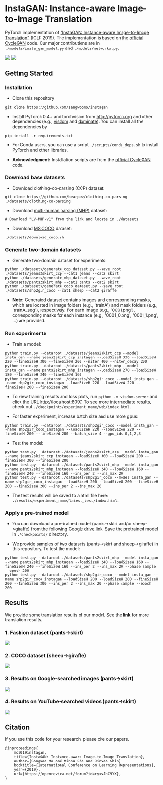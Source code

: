 # InstaGAN: Instance-aware Image-to-Image Translation

PyTorch implementation of ["InstaGAN: Instance-aware Image-to-Image Translation"](https://openreview.net/forum?id=ryxwJhC9YX) (ICLR 2019).
The implementation is based on the [official CycleGAN](https://github.com/junyanz/pytorch-CycleGAN-and-pix2pix) code.
Our major contributions are in `./models/insta_gan_model.py` and `./models/networks.py`.

<img src='imgs/intro.png'>

<img src='imgs/model.png'>


## Getting Started
### Installation

- Clone this repository
```
git clone https://github.com/sangwoomo/instagan
```

- Install PyTorch 0.4+ and torchvision from http://pytorch.org and other dependencies (e.g., [visdom](https://github.com/facebookresearch/visdom) and [dominate](https://github.com/Knio/dominate)).
You can install all the dependencies by
```
pip install -r requirements.txt
```

- For Conda users, you can use a script `./scripts/conda_deps.sh` to install PyTorch and other libraries.

- **Acknowledgment:** Installation scripts are from the [official CycleGAN](https://github.com/junyanz/pytorch-CycleGAN-and-pix2pix) code.


### Download base datasets

- Download [clothing-co-parsing (CCP)](https://github.com/bearpaw/clothing-co-parsing) dataset:
```
git clone https://github.com/bearpaw/clothing-co-parsing ./datasets/clothing-co-parsing
```

- Download [multi-human parsing (MHP)](https://lv-mhp.github.io/) dataset:
```
# Download "LV-MHP-v1" from the link and locate in ./datasets
```

- Download [MS COCO](http://cocodataset.org/) dataset:
```
./datasets/download_coco.sh
```

### Generate two-domain datasets

- Generate two-domain dataset for experiments:
```
python ./datasets/generate_ccp_dataset.py --save_root ./datasets/jeans2skirt_ccp --cat1 jeans --cat2 skirt
python ./datasets/generate_mhp_dataset.py --save_root ./datasets/pants2skirt_mhp --cat1 pants --cat2 skirt
python ./datasets/generate_coco_dataset.py --save_root ./datasets/shp2gir_coco --cat1 sheep --cat2 giraffe
```
- **Note:** Generated dataset contains images and corresponding masks, which are located in image folders (e.g., 'trainA') and mask folders (e.g., 'trainA_seg'), respectively.
For each image (e.g., '0001.png'), corresponding masks for each instance (e.g., '0001_0.png', '0001_1.png', ...) are provided.

### Run experiments

- Train a model:
```
python train.py --dataroot ./datasets/jeans2skirt_ccp --model insta_gan --name jeans2skirt_ccp_instagan --loadSizeH 330 --loadSizeW 220 --fineSizeH 300 --fineSizeW 200 --niter 400 --niter_decay 200
python train.py --dataroot ./datasets/pants2skirt_mhp --model insta_gan --name pants2skirt_mhp_instagan --loadSizeH 270 --loadSizeW 180 --fineSizeH 240 --fineSizeW 160
python train.py --dataroot ./datasets/shp2gir_coco --model insta_gan --name shp2gir_coco_instagan --loadSizeH 220 --loadSizeW 220 --fineSizeH 200 --fineSizeW 200
```

- To view training results and loss plots, run `python -m visdom.server` and click the URL http://localhost:8097.
To see more intermediate results, check out `./checkpoints/experiment_name/web/index.html`.

- For faster experiment, increase batch size and use more gpus:
```
python train.py --dataroot ./datasets/shp2gir_coco --model insta_gan --name shp2gir_coco_instagan --loadSizeH 220 --loadSizeW 220 --fineSizeH 200 --fineSizeW 200 --batch_size 4 --gpu_ids 0,1,2,3
```

- Test the model:
```
python test.py --dataroot ./datasets/jeans2skirt_ccp --model insta_gan --name jeans2skirt_ccp_instagan --loadSizeH 300 --loadSizeW 200 --fineSizeH 300 --fineSizeW 200
python test.py --dataroot ./datasets/pants2skirt_mhp --model insta_gan --name pants2skirt_mhp_instagan --loadSizeH 240 --loadSizeW 160 --fineSizeH 240 --fineSizeW 160 --ins_per 2 --ins_max 20
python test.py --dataroot ./datasets/shp2gir_coco --model insta_gan --name shp2gir_coco_instagan --loadSizeH 200 --loadSizeW 200 --fineSizeH 200 --fineSizeW 200 --ins_per 2 --ins_max 20
```
- The test results will be saved to a html file here: `./results/experiment_name/latest_test/index.html`.


### Apply a pre-trained model

- You can download a pre-trained model (pants->skirt and/or sheep->giraffe) from the following [Google drive link](https://drive.google.com/drive/folders/10TfnuqZ4tIVAQP23cgHxJQKuVeJusu85?usp=sharing).
Save the pretrained model in `./checkpoints/` directory.

- We provide samples of two datasets (pants->skirt and sheep->giraffe) in this repository.
To test the model:
```
python test.py --dataroot ./datasets/pants2skirt_mhp --model insta_gan --name pants2skirt_mhp_instagan --loadSizeH 240 --loadSizeW 160 --fineSizeH 240 --fineSizeW 160 --ins_per 2 --ins_max 20 --phase sample --epoch 200
python test.py --dataroot ./datasets/shp2gir_coco --model insta_gan --name shp2gir_coco_instagan --loadSizeH 200 --loadSizeW 200 --fineSizeH 200 --fineSizeW 200 --ins_per 2 --ins_max 20 --phase sample --epoch 200
```


## Results

We provide some translation results of our model.
See the [**link**](/docs/more_results.md) for more translation results.

### 1. Fashion dataset (pants->skirt)

<img src='imgs/results-1.png'>

### 2. COCO dataset (sheep->giraffe)

<img src='imgs/results-2.png'>

### 3. Results on Google-searched images (pants->skirt)

<img src='imgs/results-3.png'>

### 4. Results on YouTube-searched videos (pants->skirt)

<img src='imgs/results-4.png'>


## Citation
If you use this code for your research, please cite our papers.
```
@inproceedings{
    mo2019instagan,
    title={InstaGAN: Instance-aware Image-to-Image Translation},
    author={Sangwoo Mo and Minsu Cho and Jinwoo Shin},
    booktitle={International Conference on Learning Representations},
    year={2019},
    url={https://openreview.net/forum?id=ryxwJhC9YX},
}
```
